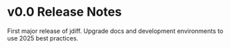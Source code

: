 # v0.0 Release Notes

First major release of jdiff. Upgrade docs and development environments to use 2025 best practices.


